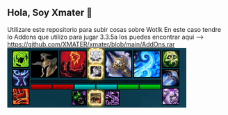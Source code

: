 ## Hola, Soy Xmater 👋
Utilizare este repositorio para subir cosas sobre Wotlk
En este caso tendre lo Addons que utilizo para jugar 3.3.5a
los puedes encontrar aqui --> https://github.com/XMATER/xmater/blob/main/AddOns.rar
![Gif](https://github.com/XMATER/xmater/blob/main/FrostDKgif.gif)